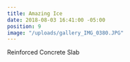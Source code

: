```yaml
---
title: Amazing Ice
date: 2018-08-03 16:41:00 -05:00
position: 9
image: "/uploads/gallery_IMG_0380.JPG"
---
```


Reinforced Concrete Slab